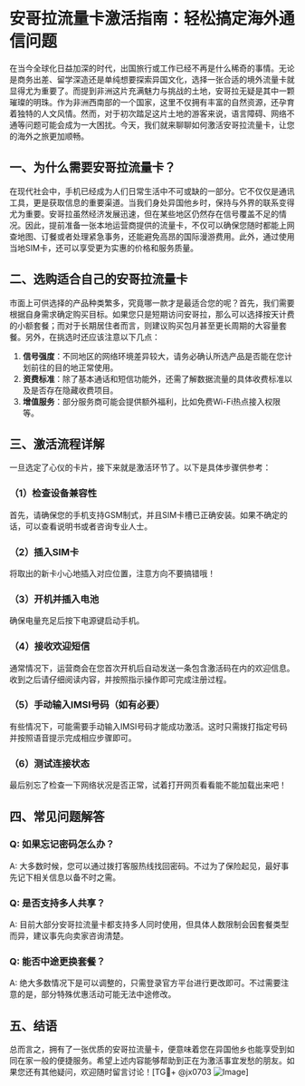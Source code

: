# 安哥拉流量卡激活指南：轻松搞定海外通信问题

在当今全球化日益加深的时代，出国旅行或工作已经不再是什么稀奇的事情。无论是商务出差、留学深造还是单纯想要探索异国文化，选择一张合适的境外流量卡就显得尤为重要了。而提到非洲这片充满魅力与挑战的土地，安哥拉无疑是其中一颗璀璨的明珠。作为非洲西南部的一个国家，这里不仅拥有丰富的自然资源，还孕育着独特的人文风情。然而，对于初次踏足这片土地的游客来说，语言障碍、网络不通等问题可能会成为一大困扰。今天，我们就来聊聊如何激活安哥拉流量卡，让您的海外之旅更加顺畅。

## 一、为什么需要安哥拉流量卡？

在现代社会中，手机已经成为人们日常生活中不可或缺的一部分。它不仅仅是通讯工具，更是获取信息的重要渠道。当我们身处异国他乡时，保持与外界的联系变得尤为重要。安哥拉虽然经济发展迅速，但在某些地区仍然存在信号覆盖不足的情况。因此，提前准备一张本地运营商提供的流量卡，不仅可以确保您随时都能上网查地图、订餐或者处理紧急事务，还能避免高昂的国际漫游费用。此外，通过使用当地SIM卡，还可以享受更为实惠的价格和服务质量。

## 二、选购适合自己的安哥拉流量卡

市面上可供选择的产品种类繁多，究竟哪一款才是最适合您的呢？首先，我们需要根据自身需求确定购买目标。如果您只是短期访问安哥拉，那么可以选择按天计费的小额套餐；而对于长期居住者而言，则建议购买包月甚至更长周期的大容量套餐。另外，在挑选时还应该注意以下几点：

1. **信号强度**：不同地区的网络环境差异较大，请务必确认所选产品是否能在您计划前往的目的地正常使用。
2. **资费标准**：除了基本通话和短信功能外，还需了解数据流量的具体收费标准以及是否存在隐藏收费项目。
3. **增值服务**：部分服务商可能会提供额外福利，比如免费Wi-Fi热点接入权限等。

## 三、激活流程详解

一旦选定了心仪的卡片，接下来就是激活环节了。以下是具体步骤供参考：

### （1）检查设备兼容性
首先，请确保您的手机支持GSM制式，并且SIM卡槽已正确安装。如果不确定的话，可以查看说明书或者咨询专业人士。

### （2）插入SIM卡
将取出的新卡小心地插入对应位置，注意方向不要搞错哦！

### （3）开机并插入电池
确保电量充足后按下电源键启动手机。

### （4）接收欢迎短信
通常情况下，运营商会在您首次开机后自动发送一条包含激活码在内的欢迎信息。收到之后请仔细阅读内容，并按照指示操作即可完成注册过程。

### （5）手动输入IMSI号码（如有必要）
有些情况下，可能需要手动输入IMSI号码才能成功激活。这时只需拨打指定号码并按照语音提示完成相应步骤即可。

### （6）测试连接状态
最后别忘了检查一下网络状况是否正常，试着打开网页看看能不能加载出来吧！

## 四、常见问题解答

### Q: 如果忘记密码怎么办？
A: 大多数时候，您可以通过拨打客服热线找回密码。不过为了保险起见，最好事先记下相关信息以备不时之需。

### Q: 是否支持多人共享？
A: 目前大部分安哥拉流量卡都支持多人同时使用，但具体人数限制会因套餐类型而异，建议事先向卖家咨询清楚。

### Q: 能否中途更换套餐？
A: 绝大多数情况下是可以调整的，只需登录官方平台进行更改即可。不过需要注意的是，部分特殊优惠活动可能无法中途修改。

## 五、结语

总而言之，拥有了一张优质的安哥拉流量卡，便意味着您在异国他乡也能享受到如同在家一般的便捷服务。希望上述内容能够帮助到正在为激活事宜发愁的朋友。如果您还有其他疑问，欢迎随时留言讨论！[TG💪+ @jx0703 ![Image](https://github.com/user-attachments/assets/dbca1d08-cadb-493c-b0ec-ad6f7a83f270)]